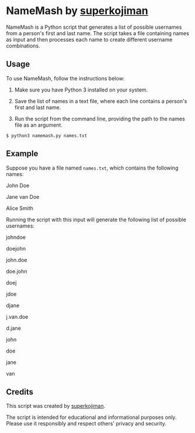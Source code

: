 # NameMash by [superkojiman](https://gist.github.com/superkojiman)

NameMash is a Python script that generates a list of possible usernames from a person's first and last name. The script takes a file containing names as input and then processes each name to create different username combinations.

## Usage

To use NameMash, follow the instructions below:

1. Make sure you have Python 3 installed on your system.

2. Save the list of names in a text file, where each line contains a person's first and last name.

3. Run the script from the command line, providing the path to the names file as an argument.

```python3
$ python3 namemash.py names.txt
```

## Example

Suppose you have a file named `names.txt`, which contains the following names:

John Doe

Jane van Doe

Alice Smith



Running the script with this input will generate the following list of possible usernames:

johndoe

doejohn

john.doe

doe.john

doej

jdoe

djane

j.van.doe

d.jane

john

doe

jane

van


## Credits

This script was created by [superkojiman](https://gist.github.com/superkojiman).

The script is intended for educational and informational purposes only. Please use it responsibly and respect others' privacy and security.
